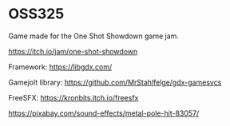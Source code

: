 # OSS325

Game made for the One Shot Showdown game jam.

https://itch.io/jam/one-shot-showdown

Framework: https://libgdx.com/

Gamejolt library: https://github.com/MrStahlfelge/gdx-gamesvcs

FreeSFX: https://kronbits.itch.io/freesfx

https://pixabay.com/sound-effects/metal-pole-hit-83057/
